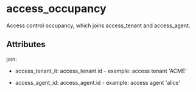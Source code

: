 # access_occupancy

Access control occupancy, which joins access_tenant and access_agent.


## Attributes

join:

  * access_tenant_it: access_tenant.id - example: access tenant 'ACME'

  * access_agent_id: access_agent.id - example: access agent 'alice'

